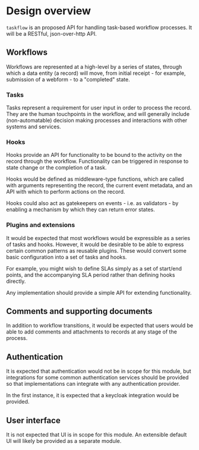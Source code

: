 # Design overview

`taskflow` is an proposed API for handling task-based workflow processes. It will be a RESTful, json-over-http API.

## Workflows

Workflows are represented at a high-level by a series of states, through which a data entity (a record) will move, from initial receipt - for example, submission of a webform - to a "completed" state.

### Tasks

Tasks represent a requirement for user input in order to process the record. They are the human touchpoints in the workflow, and will generally include (non-automatable) decision making processes and interactions with other systems and services.

### Hooks

Hooks provide an API for functionality to be bound to the activity on the record through the workflow. Functionality can be triggered in response to state change or the completion of a task.

Hooks would be defined as middleware-type functions, which are called with arguments representing the record, the current event metadata, and an API with which to perform actions on the record.

Hooks could also act as gatekeepers on events - i.e. as validators - by enabling a mechanism by which they can return error states.

### Plugins and extensions

It would be expected that most workflows would be expressible as a series of tasks and hooks. However, it would be desirable to be able to express certain common patterns as reusable plugins. These would convert some basic configuration into a set of tasks and hooks.

For example, you might wish to define SLAs simply as a set of start/end points, and the accompanying SLA period rather than defining hooks directly.

Any implementation should provide a simple API for extending functionality.

## Comments and supporting documents

In addition to workflow transitions, it would be expected that users would be able to add comments and attachments to records at any stage of the process.

## Authentication

It is expected that authentication would not be in scope for this module, but integrations for some common authentication services should be provided so that implementations can integrate with any authentication provider.

In the first instance, it is expected that a keycloak integration would be provided.

## User interface

It is not expected that UI is in scope for this module. An extensible default UI will likely be provided as a separate module.
